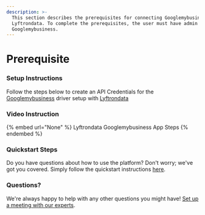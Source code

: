 ```yaml
---
description: >-
  This section describes the prerequisites for connecting Googlemybusiness to
  Lyftrondata. To complete the prerequisites, the user must have admin access to
  Googlemybusiness.
---
```


# Prerequisite

<mark style="color:blue;"></mark>

### Setup Instructions

Follow the steps below to create an API Credentials for the [Googlemybusiness](None) driver setup with [Lyftrondata](https://www.lyftrondata.com)

### Video Instruction

{% embed url="None" %}
Lyftrondata Googlemybusiness App Steps
{% endembed %}

### Quickstart Steps

Do you have questions about how to use the platform? Don't worry; we've got you covered. Simply follow the quickstart instructions [here](README.md).

### Questions? <a href="#questions" id="questions"></a>

We're always happy to help with any other questions you might have! [Set up a meeting with our experts](https://www.lyftrondata.com/book-a-meeting/).

